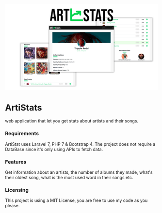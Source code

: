 ![Preview of ArtiStats](https://github.com/gabrielgrenier/ArtiStats/blob/master/screenshots/previewSiteGit.png)

# ArtiStats
web application that let you get stats about artists and their songs.

### Requirements
ArtiStat uses Laravel 7, PHP 7 & Bootstrap 4. The project does not require a DataBase since it's only using APIs to fetch data.

### Features
Get information about an artists, the number of albums they made, what's their oldest song, what is the most used word in their songs etc.

### Licensing
This project is using a MIT License, you are free to use my code as you please.
